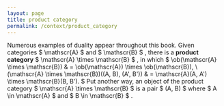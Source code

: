 ```yaml
---
layout: page
title: product category
permalink: /context/product_category
---
```

Numerous examples of duality appear throughout this book. Given categories $ \mathscr{A} $ and $ \mathscr{B} $ , there is a **product category** $ \mathscr{A} \times \mathscr{B} $ , in which $ \ob(\mathscr{A} \times \mathscr{B}) & = \ob(\mathscr{A}) \times \ob(\mathscr{B}), \ (\mathscr{A} \times \mathscr{B})((A, B), (A', B')) & = \mathscr{A}(A, A') \times \mathscr{B}(B, B'). $ Put another way, an object of the product category $ \mathscr{A} \times \mathscr{B} $ is a pair $ (A, B) $ where $ A \in \mathscr{A} $ and $ B \in \mathscr{B} $ .
